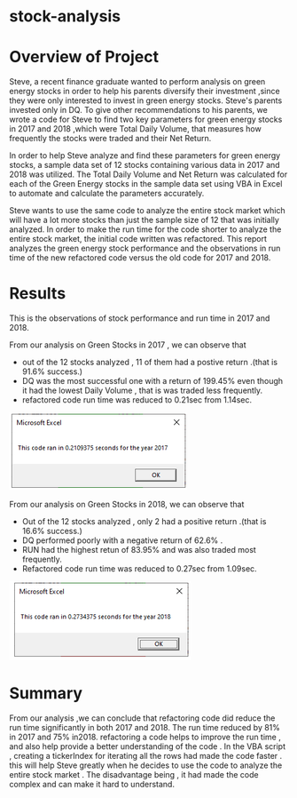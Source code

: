 # stock-analysis
# Overview of Project

Steve, a recent finance graduate wanted to perform analysis on green energy stocks in order to help his parents diversify their investment ,since  they were only interested to invest in green energy stocks. Steve's parents invested only in DQ. To give other recommendations to his parents, we wrote a code for Steve to find two key parameters for green energy stocks  in 2017 and 2018 ,which were Total Daily Volume, that measures how frequently the stocks were traded and their Net Return.

In order to help Steve analyze and find these parameters for green energy stocks, a sample data set of 12 stocks containing various data in 2017 and 2018 was utilized. The Total Daily Volume and Net Return was calculated for each of the Green Energy stocks in the sample data set using VBA in Excel to automate and calculate the parameters accurately. 

Steve wants to use the same code to analyze the entire stock market which will have a lot more stocks than just the sample size of 12 that was initially analyzed. In order to make the run time for the code shorter to analyze the entire stock market, the initial code written was refactored. This report analyzes the green energy stock performance and the observations in run time of the new refactored code versus the old code for 2017 and 2018.

# Results
This is the observations of stock performance and run time in 2017 and 2018.
 
From our analysis on Green Stocks in 2017 , we can observe that
   * out of the 12 stocks analyzed , 11 of them had a postive return .(that is 91.6% success.) 
   * DQ was the most successful one with a return of 199.45% even though it had the lowest Daily Volume , that is was traded less frequently.
   * refactored code run time was reduced to 0.21sec from 1.14sec.
   
![VBA_Challenge_2017](https://github.com/maryamt95/stock-analysis/blob/main/resources/VBA_Challenge_2017.png)

From our analysis on Green Stocks in 2018, we can observe that
  * Out of the 12 stocks analyzed , only 2 had a positive return .(that is 16.6% success.)
  * DQ performed poorly  with a negative return of 62.6% .
  * RUN had the highest retun of 83.95% and was also traded most frequently.
  * Refactored code run time was reduced to 0.27sec from 1.09sec.
  
 ![VBA_Challenge_2018](https://github.com/maryamt95/stock-analysis/blob/main/resources/VBA_Challenge_2018.png)
    
# Summary
From our analysis ,we can conclude that refactoring code did reduce the run time significantly in both 2017 and 2018. The run time reduced by 81% in 2017 and 75% in2018.
refactoring a code helps to improve the run time , and also help provide a better understanding of the code . 
In the VBA script , creating a tickerIndex for iterating all  the rows had made the code faster . this will help Steve greatly when he decides to use the code to analyze the entire stock market . The disadvantage being , it had made the code complex and can make it hard to understand.


